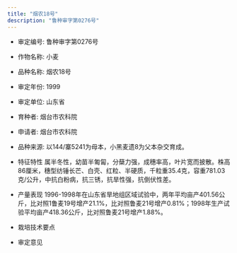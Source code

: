 ```yaml
---
title: "烟农18号"
description: "鲁种审字第0276号"
---
```

* 审定编号:  鲁种审字第0276号

*  作物名称:  小麦

*  品种名称:  烟农18号

*  审定年份:  1999

*  审定单位:  山东省

* 育种者:  烟台市农科院

*  申请者:  烟台市农科院

*  品种来源:  以144/寨5241为母本，小黑麦遗8为父本杂交育成。

*  特征特性
属半冬性，幼苗半匍匐，分蘖力强，成穗率高，叶片宽而披散。株高86厘米，穗型纺锤长芒、白壳、红粒、半硬质，千粒重35.4克，容重781.03克/公升，中抗白粉病，抗三锈，抗旱性强，抗倒伏性差。

*  产量表现
1996-1998年在山东省旱地组区域试验中，两年平均亩产401.56公斤，比对照1鲁麦19号增产21.1%，比对照鲁麦21号增产0.81%；1998年生产试验平均亩产418.36公斤，比对照鲁麦21号增产1.88%。

*  栽培技术要点


*  审定意见

